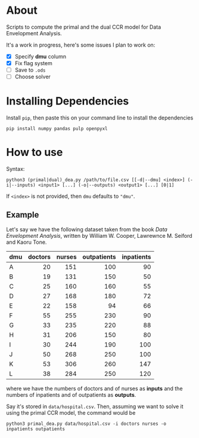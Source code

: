 # About

Scripts to compute the primal and the dual CCR model for Data Envelopment Analysis.

It's a work in progress, here's some issues I plan to work on:
  - [X] Specify **dmu** column
  - [X] Fix flag system
  - [ ] Save to `.ods`
  - [ ] Choose solver

# Installing Dependencies

Install `pip`, then paste this on your command line to install the dependencies

```console
pip install numpy pandas pulp openpyxl
```

# How to use

Syntax:
```console
python3 (primal|dual)_dea.py /path/to/file.csv [[-d|--dmu] <index>] (-i|--inputs) <input1> [...] (-o|--outputs) <output1> [...] [0|1]
```

If `<index>` is not provided, then `dmu` defaults to `"dmu"`.

## Example

Let's say we have the following dataset taken from the book _Data Envelopment Analysis_, written by William W. Cooper, Lawrewnce M. Seiford and Kaoru Tone.

| dmu | doctors | nurses | outpatients | inpatients |
| --- | -------:| ------:| -----------:| ----------:|
|A    |       20|     151|          100|          90|
|B    |       19|     131|          150|          50|
|C    |       25|     160|          160|          55|
|D    |       27|     168|          180|          72|
|E    |       22|     158|           94|          66|
|F    |       55|     255|          230|          90|
|G    |       33|     235|          220|          88|
|H    |       31|     206|          150|          80|
|I    |       30|     244|          190|         100|
|J    |       50|     268|          250|         100|
|K    |       53|     306|          260|         147|
|L    |       38|     284|          250|         120|

where we have the numbers of doctors and of nurses as **inputs** and the numbers of inpatients and of outpatients as **outputs**.


Say it's stored in `data/hospital.csv`. Then, assuming we want to solve it using the primal CCR model, the command would be

```console
python3 primal_dea.py data/hospital.csv -i doctors nurses -o inpatients outpatients
```
